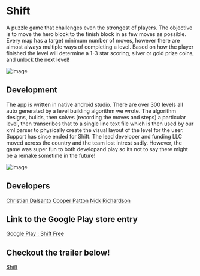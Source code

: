 # Shift
A puzzle game that challenges even the strongest of players. The objective is to move the hero block to the finish block in as few moves as possible. Every map has a target minimum number of moves, however there are almost always multiple ways of completing a level. Based on how
the player finished the level will determine a 1-3 star scoring, silver or gold prize coins, and unlock the next level!

![image](http://i.imgur.com/FROH6Fu.png)

## Development
The app is written in native android studio. There are over 300 levels all auto generated by a level building algorithm we wrote. The algorithm designs, builds, then solves (recording the moves and steps) a particular level, then transcribes that to a single line text file which is then used by our xml parser to physically create the visual layout of the level for the user. Support has since ended for Shift. The lead developer and funding LLC moved across the country and the team lost intrest sadly. However, the game was super fun to both developand play so its not to say there might be a remake sometime in the future!

![image](http://i.imgur.com/tzbjX6I.jpg)

## Developers
[Christian Dalsanto](https://github.com/dalsant6)
[Cooper Patton](http://github.com/zerocoolx)
[Nick Richardson](http://github.com/brtnshrdr)

## Link to the Google Play store entry
[Google Play : Shift Free](https://play.google.com/store/apps/details?id=lucky8s.shift&hl=en)

## Checkout the trailer below!
[Shift](https://www.youtube.com/watch?v=pgPeNWGTYGg)
